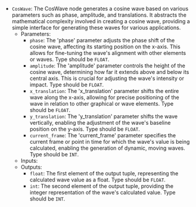 - `CosWave`: The CosWave node generates a cosine wave based on various parameters such as phase, amplitude, and translations. It abstracts the mathematical complexity involved in creating a cosine wave, providing a simple interface for generating these waves for various applications.
    - Parameters:
        - `phase`: The 'phase' parameter adjusts the phase shift of the cosine wave, affecting its starting position on the x-axis. This allows for fine-tuning the wave's alignment with other elements or waves. Type should be `FLOAT`.
        - `amplitude`: The 'amplitude' parameter controls the height of the cosine wave, determining how far it extends above and below its central axis. This is crucial for adjusting the wave's intensity or impact. Type should be `FLOAT`.
        - `x_translation`: The 'x_translation' parameter shifts the entire wave along the x-axis, allowing for precise positioning of the wave in relation to other graphical or wave elements. Type should be `FLOAT`.
        - `y_translation`: The 'y_translation' parameter shifts the wave vertically, enabling the adjustment of the wave's baseline position on the y-axis. Type should be `FLOAT`.
        - `current_frame`: The 'current_frame' parameter specifies the current frame or point in time for which the wave's value is being calculated, enabling the generation of dynamic, moving waves. Type should be `INT`.
    - Inputs:
    - Outputs:
        - `float`: The first element of the output tuple, representing the calculated wave value as a float. Type should be `FLOAT`.
        - `int`: The second element of the output tuple, providing the integer representation of the wave's calculated value. Type should be `INT`.
